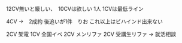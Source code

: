 

12CV無いと厳しい、　10CVは欲しい
1人 1CVは最低ライン

4CV →　2成約
後追いが1件　りお
これ以上はビハインド出来ない

2CV 架電
1CV  全国イベ
2CV メンリファ
2CV  受講生リファ →  就活相談

